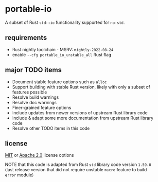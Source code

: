 # portable-io

A subset of Rust `std::io` functionality supported for `no-std`.

## requirements

- Rust nightly toolchain - MSRV: `nightly-2022-08-24`
- enable `--cfg portable_io_unstable_all` Rust flag

## major TODO items

- Document stable feature options such as `alloc`
- Support building with stable Rust version, likely with only a subset of features possible
- Resolve build warnings
- Resolve doc warnings
- Finer-grained feature options
- Include updates from newer versions of upstream Rust library code
- Include & adapt some more documentation from upstream Rust library code
- Resolve other TODO items in this code

## license

[MIT](./LICENSE-MIT) or [Apache 2.0](./LICENSE-APACHE) license options

NOTE that this code is adapted from Rust `std` library code version `1.59.0`
(last release version that did not require unstable `macro` feature to build `error` module)

